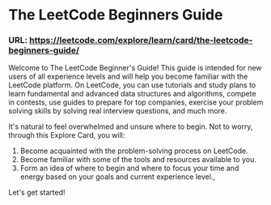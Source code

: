 # The LeetCode Beginners Guide
### URL: https://leetcode.com/explore/learn/card/the-leetcode-beginners-guide/

 Welcome to The LeetCode Beginner's Guide! This guide is intended for new users of all experience levels and will help you become familiar with the LeetCode platform. On LeetCode, you can use tutorials and study plans to learn fundamental and advanced data structures and algorithms, compete in contests, use guides to prepare for top companies, exercise your problem solving skills by solving real interview questions, and much more.

It's natural to feel overwhelmed and unsure where to begin. Not to worry, through this Explore Card, you will:

1. Become acquainted with the problem-solving process on LeetCode.
2. Become familiar with some of the tools and resources available to you.
3. Form an idea of where to begin and where to focus your time and energy based on your goals and current experience level.,

Let's get started!


